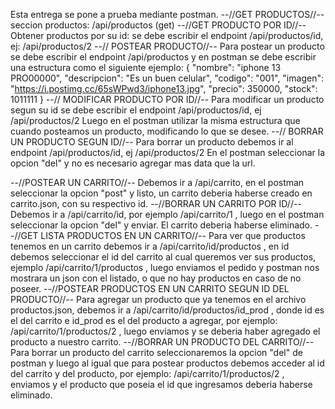 Esta entrega se pone a prueba mediante postman.
--//GET PRODUCTOS//--
seccion productos: /api/productos (get)
--//GET PRODUCTO POR ID//--
Obtener productos por su id: se debe escribir el endpoint /api/productos/id, ej: /api/productos/2
--// POSTEAR PRODUCTO//--
Para postear un producto se debe escribir el endpoint /api/productos y en postman se debe escribir una estructura como el siguiente ejemplo:
{
"nombre": "iphone 13 PRO00000",
"descripcion": "Es un buen celular",
"codigo": "001",
"imagen": "https://i.postimg.cc/65sWPwd3/iphone13.jpg",
"precio": 350000,
"stock": 1011111
}
--// MODIFICAR PRODUCTO POR ID//--
Para modificar un producto segun su id se debe escribir el endpoint /api/productos/id, ej /api/productos/2
Luego en el postman utilizar la misma estructura que cuando posteamos un producto, modificando lo que se desee.
--// BORRAR UN PRODUCTO SEGUN ID//--
Para borrar un producto debemos ir al endpoint /api/productos/id, ej /api/productos/2
En el postman seleccionar la opcion "del" y no es necesario agregar mas data que la url.

--//POSTEAR UN CARRITO//--
Debemos ir a /api/carrito, en el postman seleccionar la opcion "post" y listo, un carrito deberia haberse creado en carrito.json, con su respectivo id.
--//BORRAR UN CARRITO POR ID//--
Debemos ir a /api/carrito/id, por ejemplo /api/carrito/1 , luego en el postman seleccionar la opcion "del" y enviar. El carrito deberia haberse eliminado.
--//GET LISTA PRODUCTOS EN UN CARRITO//--
Para ver que productos tenemos en un carrito debemos ir a /api/carrito/id/productos , en id debemos seleccionar el id del carrito al cual queremos ver sus productos, ejemplo /api/carrito/1/productos , luego enviamos el pedido y postman nos mostrara un json con el listado, o que no hay productos en caso de no poseer.
--//POSTEAR PRODUCTOS EN UN CARRITO SEGUN ID DEL PRODUCTO//--
Para agregar un producto que ya tenemos en el archivo productos.json, debemos ir a /api/carrito/id/productos/id_prod , donde id es el del carrito e id_prod es el del producto a agregar, por ejemplo: /api/carrito/1/productos/2 , luego enviamos y se deberia haber agregado el producto a nuestro carrito.
--//BORRAR UN PRODUCTO DEL CARRITO//--
Para borrar un producto del carrito seleccionaremos la opcion "del" de postman y luego al igual que para postear productos debemos acceder al id del carrito y del producto, por ejemplo: /api/carrito/1/productos/2 , enviamos y el producto que poseia el id que ingresamos deberia haberse eliminado.
